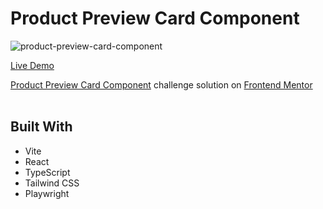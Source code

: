 # Product Preview Card Component

![product-preview-card-component](https://github.com/user-attachments/assets/f571aac4-675b-4179-83fa-b2b900e2ec25)

[Live Demo](http://achal-socials.vercel.app/github/frontendmentor/out/product-preview-card-component/)

[Product Preview Card Component](https://www.frontendmentor.io/challenges/product-preview-card-component-GO7UmttRfa) challenge solution on [Frontend Mentor](https://www.frontendmentor.io)
<br><br>

## Built With

- Vite
- React
- TypeScript
- Tailwind CSS
- Playwright
